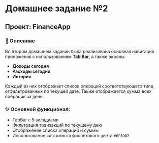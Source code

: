 # Домашнее задание №2  
## Проект: FinanceApp

### 📌 Описание
Во втором домашнем задании была реализована основная навигация приложения с использованием **Tab Bar**, а также экраны:

- **Доходы сегодня**
- **Расходы сегодня**
- **История**

Каждый из них отображает список операций соответствующего типа, отфильтрованных по текущей дате. Также отображается сумма всех операций за день.

### ✨ Основной функционал:
- TabBar с 5 вкладками
- Фильтрация транзакций по текущему дню
- Отображение списка операций и суммы
- Использование кастомного фиолетового цвета `#6F5DB7`
